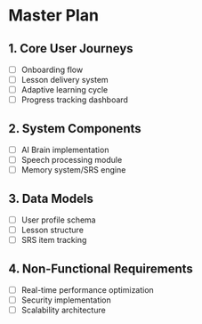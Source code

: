 # Master Plan

## 1. Core User Journeys
- [ ] Onboarding flow
- [ ] Lesson delivery system
- [ ] Adaptive learning cycle
- [ ] Progress tracking dashboard

## 2. System Components
- [ ] AI Brain implementation
- [ ] Speech processing module
- [ ] Memory system/SRS engine

## 3. Data Models
- [ ] User profile schema
- [ ] Lesson structure
- [ ] SRS item tracking

## 4. Non-Functional Requirements
- [ ] Real-time performance optimization
- [ ] Security implementation
- [ ] Scalability architecture